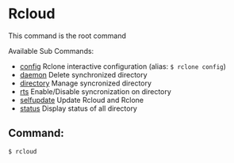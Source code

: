 # Rcloud
This command is the root command

Available Sub Commands:
- [config](config) Rclone interactive configuration (alias: `$ rclone config`)
- [daemon](daemon) Delete synchronized directory
- [directory](directory) Manage syncronized directory
- [rts](rts) Enable/Disable syncronization on directory
- [selfupdate](selfupdate) Update Rcloud and Rclone
- [status](status) Display status of all directory

## Command:
`$ rcloud`